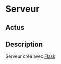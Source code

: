 # Serveur

## Actus

## Description

Serveur créé avec [Flask](https://flask.palletsprojects.com/en/3.0.x/)

